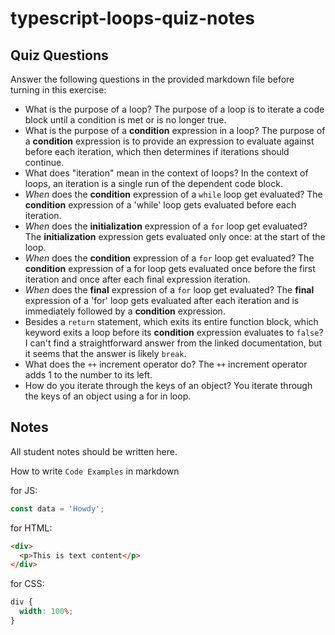 # typescript-loops-quiz-notes

## Quiz Questions

Answer the following questions in the provided markdown file before turning in this exercise:

- What is the purpose of a loop?
  The purpose of a loop is to iterate a code block until a condition is met or is no longer true.
- What is the purpose of a **condition** expression in a loop?
  The purpose of a **condition** expression is to provide an expression to evaluate against before each iteration, which then determines if iterations should continue.
- What does "iteration" mean in the context of loops?
  In the context of loops, an iteration is a single run of the dependent code block.
- _When_ does the **condition** expression of a `while` loop get evaluated?
  The **condition** expression of a 'while' loop gets evaluated before each iteration.
- _When_ does the **initialization** expression of a `for` loop get evaluated?
  The **initialization** expression gets evaluated only once: at the start of the loop.
- _When_ does the **condition** expression of a `for` loop get evaluated?
  The **condition** expression of a for loop gets evaluated once before the first iteration and once after each final expression iteration.
- _When_ does the **final** expression of a `for` loop get evaluated?
  The **final** expression of a 'for' loop gets evaluated after each iteration and is immediately followed by a **condition** expression.
- Besides a `return` statement, which exits its entire function block, which keyword exits a loop before its **condition** expression evaluates to `false`?
  I can't find a straightforward answer from the linked documentation, but it seems that the answer is likely `break`.
- What does the `++` increment operator do?
  The `++` increment operator adds 1 to the number to its left.
- How do you iterate through the keys of an object?
  You iterate through the keys of an object using a for in loop.

## Notes

All student notes should be written here.

How to write `Code Examples` in markdown

for JS:

```javascript
const data = 'Howdy';
```

for HTML:

```html
<div>
  <p>This is text content</p>
</div>
```

for CSS:

```css
div {
  width: 100%;
}
```
